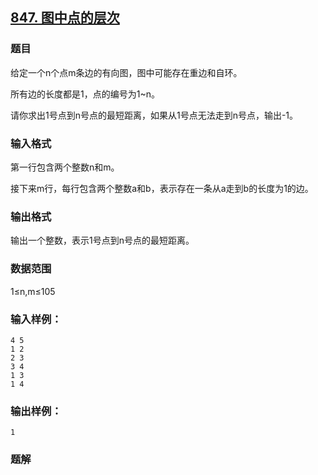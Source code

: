 ## [847. 图中点的层次](https://www.acwing.com/problem/content/solution/849/1/)

### 题目

给定一个n个点m条边的有向图，图中可能存在重边和自环。

所有边的长度都是1，点的编号为1~n。

请你求出1号点到n号点的最短距离，如果从1号点无法走到n号点，输出-1。

### 输入格式

第一行包含两个整数n和m。

接下来m行，每行包含两个整数a和b，表示存在一条从a走到b的长度为1的边。

### 输出格式

输出一个整数，表示1号点到n号点的最短距离。

### 数据范围

1≤n,m≤105

### 输入样例：

```
4 5
1 2
2 3
3 4
1 3
1 4
```

### 输出样例：

```
1
```

### 题解
